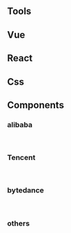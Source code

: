
<script setup>
import { vueList,reactList ,taobaoComs,TencentComs ,bytedanceComs ,otherComs ,cssList,toolsList } from './navs/official-website'
</script>

## Tools

<CardList2 :cardList="toolsList"/>


##  Vue

<CardList2 :cardList="vueList"/>

##  React

<CardList2 :cardList="reactList"/>



##  Css

<CardList2 :cardList="cssList"/>

##  Components

###  alibaba 
<br />

<CardList2 :cardList="taobaoComs"/>

###  Tencent
<br />

<CardList2 :cardList="TencentComs"/>

###  bytedance
<br />

<CardList2 :cardList="bytedanceComs"/>

###  others
<br />

<CardList2 :cardList="otherComs"/>